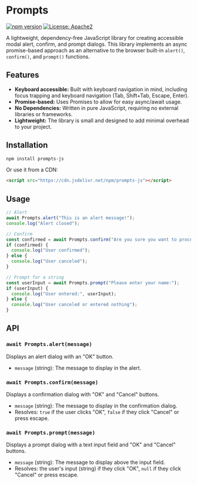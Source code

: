 #  Prompts

[![npm version](https://img.shields.io/npm/v/prompts-js)](https://www.npmjs.com/package/prompts-js)
[![License: Apache2](https://img.shields.io/badge/License-Apache2-blue.svg)](https://opensource.org/license/apache-2-0)

A lightweight, dependency-free JavaScript library for creating accessible modal alert, confirm, and prompt dialogs. This library implements an async promise-based approach as an alternative to the browser built-in `alert()`, `confirm()`, and `prompt()` functions.

## Features

*   **Keyboard accessible:**  Built with keyboard navigation in mind, including focus trapping and keyboard navigation (Tab, Shift+Tab, Escape, Enter).
*   **Promise-based:**  Uses Promises to allow for easy async/await usage.
*   **No Dependencies:**  Written in pure JavaScript, requiring no external libraries or frameworks.
*   **Lightweight:**  The library is small and designed to add minimal overhead to your project.

## Installation

```bash
npm install prompts-js
```
Or use it from a CDN:
```html
<script src="https://cdn.jsdelivr.net/npm/prompts-js"></script>
```

## Usage

```javascript
// Alert
await Prompts.alert("This is an alert message!");
console.log("Alert closed");

// Confirm
const confirmed = await Prompts.confirm("Are you sure you want to proceed?");
if (confirmed) {
  console.log("User confirmed");
} else {
  console.log("User canceled");
}

// Prompt for a string
const userInput = await Prompts.prompt("Please enter your name:");
if (userInput) {
  console.log("User entered:", userInput);
} else {
  console.log("User canceled or entered nothing");
}
```

## API

### `await Prompts.alert(message)`

Displays an alert dialog with an "OK" button.

*   `message` (string): The message to display in the alert.

### `await Prompts.confirm(message)`

Displays a confirmation dialog with "OK" and "Cancel" buttons.

*   `message` (string): The message to display in the confirmation dialog.
*   Resolves: `true` if the user clicks "OK", `false` if they click "Cancel" or press escape.

### `await Prompts.prompt(message)`

Displays a prompt dialog with a text input field and "OK" and "Cancel" buttons.

*   `message` (string): The message to display above the input field.
*   Resolves: the user's input (string) if they click "OK", `null` if they click "Cancel" or press escape.
